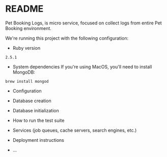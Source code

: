 # README

Pet Booking Logs, is micro service, focused on collect logs from entire Pet Booking environment.

We're running this project with the following configuration:

* Ruby version
```
2.5.1
```

* System dependencies
If you're using MacOS, you'll need to install MongoDB:
```
brew install mongod
```

* Configuration

* Database creation

* Database initialization

* How to run the test suite

* Services (job queues, cache servers, search engines, etc.)

* Deployment instructions

* ...
